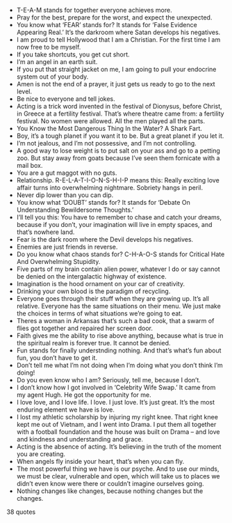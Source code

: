  - T-E-A-M stands for together everyone achieves more.
 - Pray for the best, prepare for the worst, and expect the unexpected.
 - You know what ‘FEAR’ stands for? It stands for ‘False Evidence Appearing Real.’ It’s the darkroom where Satan develops his negatives.
 - I am proud to tell Hollywood that I am a Christian. For the first time I am now free to be myself.
 - If you take shortcuts, you get cut short.
 - I’m an angel in an earth suit.
 - If you put that straight jacket on me, I am going to pull your endocrine system out of your body.
 - Amen is not the end of a prayer, it just gets us ready to go to the next level.
 - Be nice to everyone and tell jokes.
 - Acting is a trick word invented in the festival of Dionysus, before Christ, in Greece at a fertility festival. That’s where theatre came from: a fertility festival. No women were allowed. All the men played all the parts.
 - You Know the Most Dangerous Thing In the Water? A Shark Fart.
 - Boy, it’s a tough planet if you want it to be. But a great planet if you let it.
 - I’m not jealous, and I’m not possessive, and I’m not controlling.
 - A good way to lose weight is to put salt on your ass and go to a petting zoo. But stay away from goats because I’ve seen them fornicate with a mail box.
 - You are a gut maggot with no guts.
 - Relationship. R-E-L-A-T-I-O-N-S-H-I-P means this: Really exciting love affair turns into overwhelming nightmare. Sobriety hangs in peril.
 - Never dip lower than you can dip.
 - You know what ‘DOUBT’ stands for? It stands for ‘Debate On Understanding Bewildersome Thoughts.’
 - I’ll tell you this: You have to remember to chase and catch your dreams, because if you don’t, your imagination will live in empty spaces, and that’s nowhere land.
 - Fear is the dark room where the Devil develops his negatives.
 - Enemies are just friends in reverse.
 - Do you know what chaos stands for? C-H-A-O-S stands for Critical Hate And Overwhelming Stupidity.
 - Five parts of my brain contain alien power, whatever I do or say cannot be denied on the intergalactic highway of existence.
 - Imagination is the hood ornament on your car of creativity.
 - Drinking your own blood is the paradigm of recycling.
 - Everyone goes through their stuff when they are growing up. It’s all relative. Everyone has the same situations on their menu. We just make the choices in terms of what situations we’re going to eat.
 - Theres a woman in Arkansas that’s such a bad cook, that a swarm of flies got together and repaired her screen door.
 - Faith gives me the ability to rise above anything, because what is true in the spiritual realm is forever true. It cannot be denied.
 - Fun stands for finally understnding nothing. And that’s what’s fun about fun, you don’t have to get it.
 - Don’t tell me what I’m not doing when I’m doing what you don’t think I’m doing!
 - Do you even know who I am? Seriously, tell me, because I don’t.
 - I don’t know how I got involved in ‘Celebrity Wife Swap.’ It came from my agent Hugh. He got the opportunity for me.
 - I love love, and I love life. I love. I just love. It’s just great. It’s the most enduring element we have is love.
 - I lost my athletic scholarship by injuring my right knee. That right knee kept me out of Vietnam, and I went into Drama. I put them all together with a football foundation and the house was built on Drama – and love and kindness and understanding and grace.
 - Acting is the absence of acting. It’s believing in the truth of the moment you are creating.
 - When angels fly inside your heart, that’s when you can fly.
 - The most powerful thing we have is our psyche. And to use our minds, we must be clear, vulnerable and open, which will take us to places we didn’t even know were there or couldn’t imagine ourselves going.
 - Nothing changes like changes, because nothing changes but the changes.

38 quotes